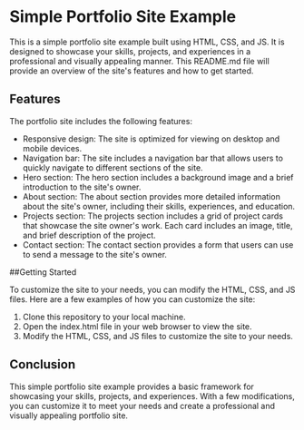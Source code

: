# Simple Portfolio Site Example

This is a simple portfolio site example built using HTML, CSS, and JS. It is designed to showcase your skills, projects, and experiences in a professional and visually appealing manner. This README.md file will provide an overview of the site's features and how to get started.

## Features

The portfolio site includes the following features:
* Responsive design: The site is optimized for viewing on desktop and mobile devices.
* Navigation bar: The site includes a navigation bar that allows users to quickly navigate to different sections of the site.
* Hero section: The hero section includes a background image and a brief introduction to the site's owner.
* About section: The about section provides more detailed information about the site's owner, including their skills, experiences, and education.
* Projects section: The projects section includes a grid of project cards that showcase the site owner's work. Each card includes an image, title, and brief description of the project.
* Contact section: The contact section provides a form that users can use to send a message to the site's owner.

##Getting Started

To customize the site to your needs, you can modify the HTML, CSS, and JS files. Here are a few examples of how you can customize the site:

1. Clone this repository to your local machine.
2. Open the index.html file in your web browser to view the site.
3. Modify the HTML, CSS, and JS files to customize the site to your needs.

## Conclusion

This simple portfolio site example provides a basic framework for showcasing your skills, projects, and experiences. With a few modifications, you can customize it to meet your needs and create a professional and visually appealing portfolio site.

